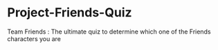 # Project-Friends-Quiz
Team Friends : The ultimate quiz to determine which one of the Friends characters you are
